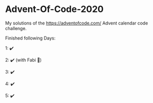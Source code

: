 <H1>Advent-Of-Code-2020</H1>

My solutions of the https://adventofcode.com/ Advent calendar code challenge.

Finished following Days:

1: :heavy_check_mark:

2: :heavy_check_mark: (with Fabi :100:)

3: :heavy_check_mark:

4: :heavy_check_mark:

5: :heavy_check_mark: